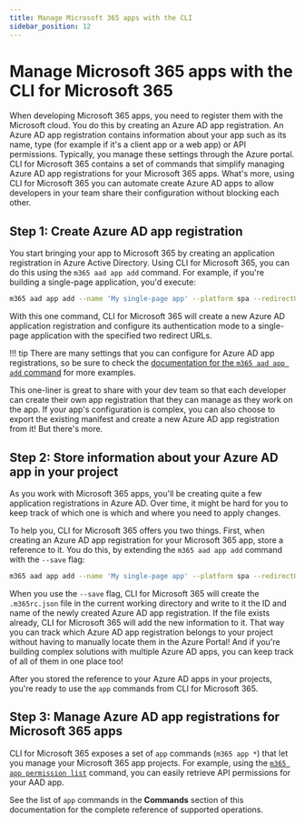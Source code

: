 ```yaml
---
title: Manage Microsoft 365 apps with the CLI 
sidebar_position: 12
---
```


# Manage Microsoft 365 apps with the CLI for Microsoft 365

When developing Microsoft 365 apps, you need to register them with the Microsoft cloud. You do this by creating an Azure AD app registration. An Azure AD app registration contains information about your app such as its name, type (for example if it's a client app or a web app) or API permissions. Typically, you manage these settings through the Azure portal. CLI for Microsoft 365 contains a set of commands that simplify managing Azure AD app registrations for your Microsoft 365 apps. What's more, using CLI for Microsoft 365 you can automate create Azure AD apps to allow developers in your team share their configuration without blocking each other.

## Step 1: Create Azure AD app registration

You start bringing your app to Microsoft 365 by creating an application registration in Azure Active Directory. Using CLI for Microsoft 365, you can do this using the `m365 aad app add` command. For example, if you're building a single-page application, you'd execute:

```sh
m365 aad app add --name 'My single-page app' --platform spa --redirectUris 'https://myspa.azurewebsites.net,http://localhost'
```

With this one command, CLI for Microsoft 365 will create a new Azure AD application registration and configure its authentication mode to a single-page application with the specified two redirect URLs.

!!! tip
    There are many settings that you can configure for Azure AD app registrations, so be sure to check the [documentation for the `m365 aad app add` command](../cmd/aad/app/app-add.md) for more examples.

This one-liner is great to share with your dev team so that each developer can create their own app registration that they can manage as they work on the app. If your app's configuration is complex, you can also choose to export the existing manifest and create a new Azure AD app registration from it! But there's more.

## Step 2: Store information about your Azure AD app in your project

As you work with Microsoft 365 apps, you'll be creating quite a few application registrations in Azure AD. Over time, it might be hard for you to keep track of which one is which and where you need to apply changes.

To help you, CLI for Microsoft 365 offers you two things. First, when creating an Azure AD app registration for your Microsoft 365 app, store a reference to it. You do this, by extending the `m365 aad app add` command with the `--save` flag:

```sh
m365 aad app add --name 'My single-page app' --platform spa --redirectUris 'https://myspa.azurewebsites.net,http://localhost' --save
```

When you use the `--save` flag, CLI for Microsoft 365 will create the `.m365rc.json` file in the current working directory and write to it the ID and name of the newly created Azure AD app registration. If the file exists already, CLI for Microsoft 365 will add the new information to it. That way you can track which Azure AD app registration belongs to your project without having to manually locate them in the Azure Portal! And if you're building complex solutions with multiple Azure AD apps, you can keep track of all of them in one place too!

After you stored the reference to your Azure AD apps in your projects, you're ready to use the `app` commands from CLI for Microsoft 365.

## Step 3: Manage Azure AD app registrations for Microsoft 365 apps

CLI for Microsoft 365 exposes a set of `app` commands (`m365 app *`) that let you manage your Microsoft 365 app projects. For example, using the [`m365 app permission list`](../cmd/app/permission/permission-list.md) command, you can easily retrieve API permissions for your AAD app.

See the list of `app` commands in the **Commands** section of this documentation for the complete reference of supported operations.
